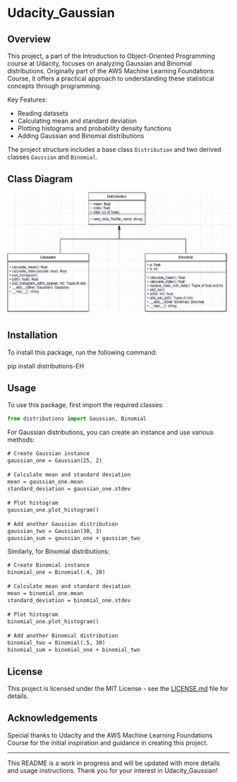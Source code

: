 #  Udacity_Gaussian

## Overview
This project, a part of the Introduction to Object-Oriented Programming course at Udacity, focuses on analyzing Gaussian and Binomial distributions. Originally part of the AWS Machine Learning Foundations Course, it offers a practical approach to understanding these statistical concepts through programming.

Key Features:
- Reading datasets
- Calculating mean and standard deviation
- Plotting histograms and probability density functions
- Adding Gaussian and Binomial distributions

The project structure includes a base class `Distribution` and two derived classes `Gaussian` and `Binomial`.

## Class Diagram
![class_diagram_2.png](images/class_diagram.png)

## Installation
To install this package, run the following command:

pip install distributions-EH


## Usage

To use this package, first import the required classes:
```python
from distributions import Gaussian, Binomial
```

For Gaussian distributions, you can create an instance and use various methods:

```
# Create Gaussian instance
gaussian_one = Gaussian(25, 2)

# Calculate mean and standard deviation
mean = gaussian_one.mean
standard_deviation = gaussian_one.stdev

# Plot histogram
gaussian_one.plot_histogram()

# Add another Gaussian distribution
gaussian_two = Gaussian(30, 3)
gaussian_sum = gaussian_one + gaussian_two
```

Similarly, for Binomial distributions:

```
# Create Binomial instance
binomial_one = Binomial(.4, 20)

# Calculate mean and standard deviation
mean = binomial_one.mean
standard_deviation = binomial_one.stdev

# Plot histogram
binomial_one.plot_histogram()

# Add another Binomial distribution
binomial_two = Binomial(.5, 30)
binomial_sum = binomial_one + binomial_two
```

## License

This project is licensed under the MIT License - see the [LICENSE.md](LICENSE.md) file for details.

## Acknowledgements

Special thanks to Udacity and the AWS Machine Learning Foundations Course for the initial inspiration and guidance in creating this project.

---

This README is a work in progress and will be updated with more details and usage instructions. Thank you for your interest in Udacity_Gaussian!



